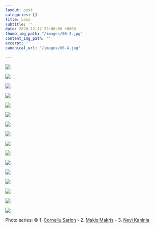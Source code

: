 ```yaml
---
layout: post
categories: []
title: Loss
subtitle: ''
date: 2020-12-12 23:00:00 +0000
thumb_img_path: "/images/06-4.jpg"
content_img_path: ''
excerpt: ''
canonical_url: "/images/06-4.jpg"

---
```

![](/images/bwok-2.jpg)

![](/images/01-loss.jpg)

![](/images/02-oss.jpg)

![](/images/03-oss.jpg)

![](/images/04-oss.jpg)

![](/images/05-oss.jpg)

![](/images/06-4.jpg)

![](/images/07-oss.jpg)

![](/images/08-oss.jpg)

![](/images/09-joss-pg.jpg)

![](/images/10-oss.jpg)

![](/images/11-oss.jpg)

![](/images/12-oss.jpg)

![](/images/13-oss.jpg)

![](/images/14-oss.jpg)

![](/images/15-oss.jpg)

Photo series: © 1. <a href="https://www.facebook.com/profile.php?id=100004147575145" target="blank">Corneliu Sarion</a> - 2.  <a href="https://www.facebook.com/makis.makris.54" target="blank">Makis Makris</a> - 3. <a href="https://www.facebook.com/nevi.kaninia" target="blank">Nevi Kaninia</a>